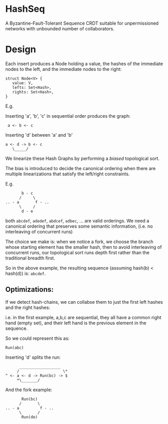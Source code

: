# HashSeq

A Byzantine-Fault-Tolerant Sequence CRDT suitable for unpermissioned networks with unbounded number of collaborators.

# Design

Each insert produces a Node holding a value, the hashes of the immediate nodes to the left, and the immediate nodes to the right:

```
struct Node<V> {
   value: V,
   lefts: Set<Hash>,
   rights: Set<Hash>,
}
```
E.g.

Inserting 'a', 'b', 'c' in sequential order produces the graph:
```
 a <- b <- c
```

Inserting 'd' between 'a' and 'b'
```
a <- d -> b <- c
   \_____/
```

We linearize these Hash Graphs by performing a _biased_ topological sort.

The bias is introduced to decide the canonical ordering when there are multiple linearizations that satisfy the left/right constraints.

E.g.
```
       b - c
      /     \
.. - a       f - ..
      \     /
       d - e

```

both `abcdef`, `adedef`, `abdcef`, `adbec`, ... are valid orderings. We need a canonical ordering that preserves some semantic information, (i.e. no interleaving of concurrent runs)

The choice we make is: when we notice a fork, we choose the branch whose starting element has the smaller hash, then to avoid interleaving of concurrent runs, our topological sort runs depth first rather than the traditional breadth first.

So in the above example, the resulting sequence (assuming hash(b) < hash(d)) is: `abcdef`.


## Optimizations:


If we detect hash-chains, we can collabse them to just the first left hashes and the right hashes:

i.e. in the first example, a,b,c are sequential, they all have a common right hand (empty set), and their left hand is the previous element in the sequence.

So we could represent this as:

```
Run(abc)
```

Inserting 'd' splits the run:

```
      __________________
     /                   \*
^ <- a <- d -> Run(bc) -> $
     *\_______/
```

And the fork example:

```
       Run(bc)
      /       \
.. - a         f - ..
      \       /
       Run(de)

```
